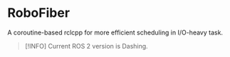 # RoboFiber

A coroutine-based rclcpp for more efficient scheduling in I/O-heavy task.

> [!INFO]
> Current ROS 2 version is Dashing.